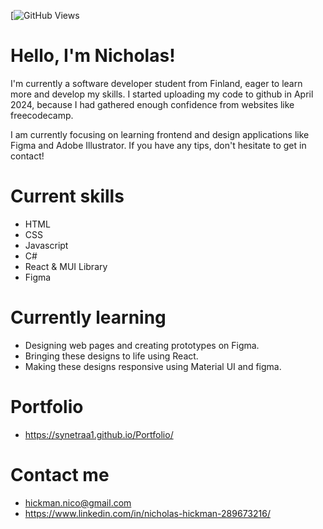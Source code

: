 [![GitHub Views](https://komarev.com/ghpvc/?username=Synetraa1&color=8b39f7)


# Hello, I'm Nicholas! 
I'm currently a software developer student from Finland, eager to learn more and develop my skills.
I started uploading my code to github in April 2024, because I had gathered enough confidence
from websites like freecodecamp.

I am currently focusing on learning frontend and design applications like Figma and Adobe Illustrator. If you have any tips, don't hesitate to get in contact!

# Current skills
- HTML
- CSS
- Javascript
- C#
- React & MUI Library
- Figma

# Currently learning
- Designing web pages and creating prototypes on Figma.
- Bringing these designs to life using React.
- Making these designs responsive using Material UI and figma.

# Portfolio
- https://synetraa1.github.io/Portfolio/

# Contact me
- hickman.nico@gmail.com
- https://www.linkedin.com/in/nicholas-hickman-289673216/




<!---
Synetraa1/Synetraa1 is a ✨ special ✨ repository because its `README.md` (this file) appears on your GitHub profile.
You can click the Preview link to take a look at your changes.
--->
